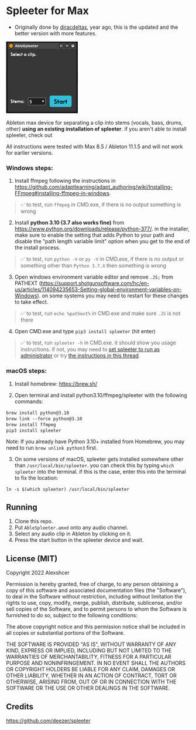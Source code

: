 # Spleeter for Max

- Originally done by [diracdeltas](https://github.com/diracdeltas/spleeter4max), year ago, this is the updated and the better version with more features.
<div style="margin: auto"><img src="./images/screenshot.png"></div>

Ableton max device for separating a clip into stems (vocals, bass, drums,
other) **using an existing installation of spleeter**. if you aren't able to
install spleeter, check out

All instructions were tested with Max 8.5 / Ableton 11.1.5 and will not work for earlier versions.

### Windows steps:

1. Install ffmpeg following the instructions in https://github.com/adaptlearning/adapt_authoring/wiki/Installing-FFmpeg#installing-ffmpeg-in-windows.

> :white_check_mark: to test, run `ffmpeg` in CMD.exe, if there is no output something is wrong

2. Install **python 3.10 (3.7 also works fine)** from https://www.python.org/downloads/release/python-377/. in the installer, make sure to enable the setting that adds Python to your path and disable the "path length variable limit" option when you get to the end of the install process.

> :white_check_mark: to test, run `python -V` or `py -V` in CMD.exe, if there is no output or something other than `Python 3.7.X` then something is wrong

3. Open windows environment variable editor and remove `.JS;` from PATHEXT (https://support.shotgunsoftware.com/hc/en-us/articles/114094235653-Setting-global-environment-variables-on-Windows). on some systems you may need to restart for these changes to take effect.

> :white_check_mark: to test, run `echo %pathext%` in CMD.exe and make sure `.JS` is not there

4. Open CMD.exe and type `pip3 install spleeter` (hit enter)

> :white_check_mark: to test, run `spleeter -h` in CMD.exe. it should show you usage instructions. if not, you may need to [set spleeter to run as administrator](https://github.com/diracdeltas/spleeter4max/issues/7) or try [the instructions in this thread](https://github.com/diracdeltas/spleeter4max/issues/8).

### macOS steps:

1. Install homebrew: https://brew.sh/

2. Open terminal and install python3.10/ffmpeg/spleeter with the following commands:
```
brew install python@3.10
brew link --force python@3.10
brew install ffmpeg
pip3 install spleeter
```
Note: If you already have Python 3.10+ installed from Homebrew, you may need to run `brew unlink python3` first.

3. On some versions of macOS, spleeter gets installed somewhere other than `/usr/local/bin/spleeter`. you can check this by typing `which spleeter` into the terminal. if this is the case, enter this into the terminal to fix the location:
```
ln -s $(which spleeter) /usr/local/bin/spleeter
```

## Running

1. Clone this repo.
2. Put `AbleSpleeter.amxd` onto any audio channel.
3. Select any audio clip in Ableton by clicking on it.
4. Press the start button in the spleeter device and wait.


## License (MIT)

Copyright 2022 Alexshcer

Permission is hereby granted, free of charge, to any person obtaining a copy of
this software and associated documentation files (the "Software"), to deal in
the Software without restriction, including without limitation the rights to
use, copy, modify, merge, publish, distribute, sublicense, and/or sell copies
of the Software, and to permit persons to whom the Software is furnished to do
so, subject to the following conditions:

The above copyright notice and this permission notice shall be included in all
copies or substantial portions of the Software.

THE SOFTWARE IS PROVIDED "AS IS", WITHOUT WARRANTY OF ANY KIND, EXPRESS OR
IMPLIED, INCLUDING BUT NOT LIMITED TO THE WARRANTIES OF MERCHANTABILITY,
FITNESS FOR A PARTICULAR PURPOSE AND NONINFRINGEMENT. IN NO EVENT SHALL THE
AUTHORS OR COPYRIGHT HOLDERS BE LIABLE FOR ANY CLAIM, DAMAGES OR OTHER
LIABILITY, WHETHER IN AN ACTION OF CONTRACT, TORT OR OTHERWISE, ARISING FROM,
OUT OF OR IN CONNECTION WITH THE SOFTWARE OR THE USE OR OTHER DEALINGS IN THE
SOFTWARE.

## Credits

https://github.com/deezer/spleeter
